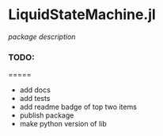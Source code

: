 # LiquidStateMachine.jl

*package description*

### TODO:
=====
+ add docs
+ add tests
+ add readme badge of top two items
+ publish package
+ make python version of lib
